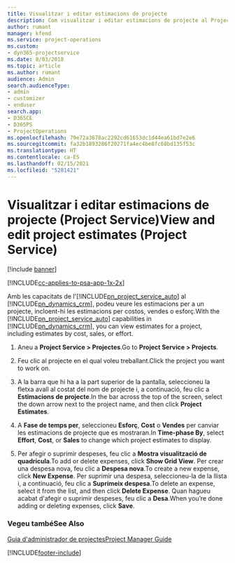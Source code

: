 ```yaml
---
title: Visualitzar i editar estimacions de projecte
description: Com visualitzar i editar estimacions de projecte al Project Service
author: rumant
manager: kfend
ms.service: project-operations
ms.custom:
- dyn365-projectservice
ms.date: 8/03/2018
ms.topic: article
ms.author: rumant
audience: Admin
search.audienceType:
- admin
- customizer
- enduser
search.app:
- D365CE
- D365PS
- ProjectOperations
ms.openlocfilehash: 79e72a3678ac2292cd61653dc1d44ea61bd7e2e6
ms.sourcegitcommit: fa32b1893286f20271fa4ec4be8fc68bd135f53c
ms.translationtype: HT
ms.contentlocale: ca-ES
ms.lasthandoff: 02/15/2021
ms.locfileid: "5281421"
---
```

# <a name="view-and-edit-project-estimates-project-service"></a><span data-ttu-id="e79fb-103">Visualitzar i editar estimacions de projecte (Project Service)</span><span class="sxs-lookup"><span data-stu-id="e79fb-103">View and edit project estimates (Project Service)</span></span>

[!include [banner](../includes/psa-now-project-operations.md)]

[!INCLUDE[cc-applies-to-psa-app-1x-2x](../includes/cc-applies-to-psa-app-1x-2x.md)]

<span data-ttu-id="e79fb-104">Amb les capacitats de l'[!INCLUDE[pn_project_service_auto](../includes/pn-project-service-auto.md)] al [!INCLUDE[pn_dynamics_crm](../includes/pn-dynamics-crm.md)], podeu veure les estimacions per a un projecte, incloent-hi les estimacions per costos, vendes o esforç.</span><span class="sxs-lookup"><span data-stu-id="e79fb-104">With the [!INCLUDE[pn_project_service_auto](../includes/pn-project-service-auto.md)] capabilities in [!INCLUDE[pn_dynamics_crm](../includes/pn-dynamics-crm.md)], you can view estimates for a project, including estimates by cost, sales, or effort.</span></span>  
  
1.  <span data-ttu-id="e79fb-105">Aneu a **Project Service > Projectes**.</span><span class="sxs-lookup"><span data-stu-id="e79fb-105">Go to **Project Service > Projects**.</span></span>  
  
2.  <span data-ttu-id="e79fb-106">Feu clic al projecte en el qual voleu treballant.</span><span class="sxs-lookup"><span data-stu-id="e79fb-106">Click the project you want to work on.</span></span>  
  
3.  <span data-ttu-id="e79fb-107">A la barra que hi ha a la part superior de la pantalla, seleccioneu la fletxa avall al costat del nom de projecte i, a continuació, feu clic a **Estimacions de projecte**.</span><span class="sxs-lookup"><span data-stu-id="e79fb-107">In the bar across the top of the screen, select the down arrow next to the project name, and then click **Project Estimates**.</span></span>  
  
4.  <span data-ttu-id="e79fb-108">A **Fase de temps per**, seleccioneu **Esforç**, **Cost** o **Vendes** per canviar les estimacions de projecte que es mostraran.</span><span class="sxs-lookup"><span data-stu-id="e79fb-108">In **Time-phase By**, select **Effort**, **Cost**, or **Sales** to change which project estimates to display.</span></span>  
  
5.  <span data-ttu-id="e79fb-109">Per afegir o suprimir despeses, feu clic a **Mostra visualització de quadrícula**.</span><span class="sxs-lookup"><span data-stu-id="e79fb-109">To add or delete expenses, click **Show Grid View**.</span></span> <span data-ttu-id="e79fb-110">Per crear una despesa nova, feu clic a **Despesa nova**.</span><span class="sxs-lookup"><span data-stu-id="e79fb-110">To create a new expense, click **New Expense**.</span></span> <span data-ttu-id="e79fb-111">Per suprimir una despesa, seleccioneu-la de la llista i, a continuació, feu clic a **Suprimeix despesa**.</span><span class="sxs-lookup"><span data-stu-id="e79fb-111">To delete an expense, select it from the list, and then click **Delete Expense**.</span></span> <span data-ttu-id="e79fb-112">Quan hagueu acabat d'afegir o suprimir despeses, feu clic a **Desa**.</span><span class="sxs-lookup"><span data-stu-id="e79fb-112">When you’re done adding or deleting expenses, click **Save**.</span></span>  
  
### <a name="see-also"></a><span data-ttu-id="e79fb-113">Vegeu també</span><span class="sxs-lookup"><span data-stu-id="e79fb-113">See Also</span></span>  
 [<span data-ttu-id="e79fb-114">Guia d'administrador de projectes</span><span class="sxs-lookup"><span data-stu-id="e79fb-114">Project Manager Guide</span></span>](../psa/project-manager-guide.md)


[!INCLUDE[footer-include](../includes/footer-banner.md)]